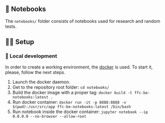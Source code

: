 ## :rocket: Notebooks

The `notebooks/` folder consists of notebooks used for research and random tests.

## :construction_worker_man: Setup

### :wrench: Local development

In order to create a working environment, the [docker](https://www.docker.com/)
is used. To start it, please, follow the next steps.

1. Launch the docker daemon.
1. Get to the repository root folder: `cd notebooks/`
1. Build the docker image with a proper tag: `docker build -t ffc-be-notebooks:latest .`
1. Run docker container: `docker run -it -p 8888:8888 -v $(pwd):/usr/src/app ffc-be-notebooks:latest /bin/bash`
1. Run notebook inside the docker container: `jupyter notebook --ip 0.0.0.0 --no-browser --allow-root`
